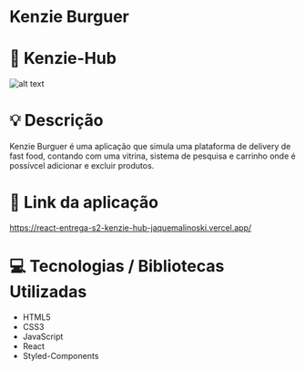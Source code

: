 # Kenzie Burguer

# :rocket: Kenzie-Hub

![alt text](https://i.ibb.co/nkJG1qd/Black-and-Brown-Makeup-Photo-Collage-1.png)

# :bulb: Descrição

Kenzie Burguer é uma aplicação que simula uma plataforma de delivery de fast food, contando com uma vitrina, sistema de pesquisa e carrinho onde é possívcel adicionar e excluir produtos.

# :link: Link da aplicação

https://react-entrega-s2-kenzie-hub-jaquemalinoski.vercel.app/

# :computer: Tecnologias / Bibliotecas Utilizadas

- HTML5 
- CSS3 
- JavaScript 
- React 
- Styled-Components 
